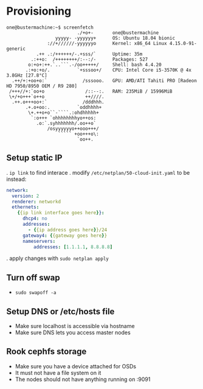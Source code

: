 # Provisioning
```
one@bustermachine:~$ screenfetch
                          ./+o+-       one@bustermachine
                  yyyyy- -yyyyyy+      OS: Ubuntu 18.04 bionic
               ://+//////-yyyyyyo      Kernel: x86_64 Linux 4.15.0-91-generic
           .++ .:/++++++/-.+sss/`      Uptime: 35m
         .:++o:  /++++++++/:--:/-      Packages: 527
        o:+o+:++.`..```.-/oo+++++/     Shell: bash 4.4.20
       .:+o:+o/.          `+sssoo+/    CPU: Intel Core i5-3570K @ 4x 3.8GHz [27.8°C]
  .++/+:+oo+o:`             /sssooo.   GPU: AMD/ATI Tahiti PRO [Radeon HD 7950/8950 OEM / R9 280]
 /+++//+:`oo+o               /::--:.   RAM: 235MiB / 15996MiB
 \+/+o+++`o++o               ++////.
  .++.o+++oo+:`             /dddhhh.
       .+.o+oo:.          `oddhhhh+
        \+.++o+o``-````.:ohdhhhhh+
         `:o+++ `ohhhhhhhhyo++os:
           .o:`.syhhhhhhh/.oo++o`
               /osyyyyyyo++ooo+++/
                   ````` +oo+++o\:
                          `oo++.
```

## Setup static IP
. `ip link` to find interace
. modify `/etc/netplan/50-cloud-init.yaml` to be instead:
```yaml
network:
  version: 2
  renderer: networkd
  ethernets:
    {{ip link interface goes here}}:
      dhcp4: no
      addresses:
        - {{ip address goes here}}/24
      gateway4: {{gateway goes here}}
      nameservers:
          addresses: [1.1.1.1, 8.8.8.8]
```
. apply changes with `sudo netplan apply`

## Turn off swap
- `sudo swapoff -a`


## Setup DNS or /etc/hosts file
- Make sure localhost is accessible via hostname
- Make sure DNS lets you access master nodes

## Rook cephfs storage
- Make sure you have a device attached for OSDs
- It must not have a file system on it
- The nodes should not have anything running on :9091

